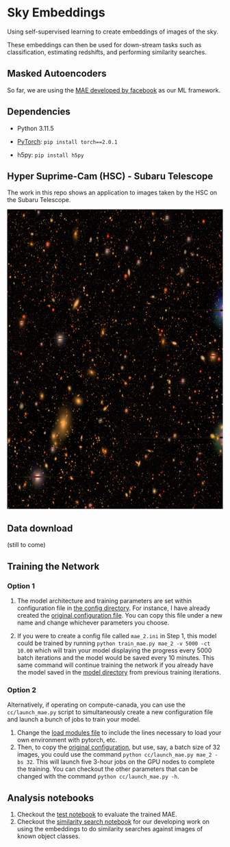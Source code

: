# Sky Embeddings

Using self-supervised learning to create embeddings of images of the sky.

These embeddings can then be used for down-stream tasks such as classification, estimating redshifts, and performing similarity searches.

## Masked Autoencoders

So far, we are using the [MAE developed by facebook](https://github.com/facebookresearch/mae) as our ML framework.

## Dependencies

- Python 3.11.5

- [PyTorch](http://pytorch.org/): `pip install torch==2.0.1`

- h5py: `pip install h5py`

## Hyper Suprime-Cam (HSC) - Subaru Telescope

The work in this repo shows an application to images taken by the HSC on the Subaru Telescope.

<p align="center">
  <img width="700" height="700" src="./figures/hsc_subaru.jpg">
</p>

## Data download

(still to come)

## Training the Network

### Option 1

1. The model architecture and training parameters are set within configuration file in [the config directory](./configs). For instance, I have already created the [original configuration file](./configs/mae_1.ini). You can copy this file under a new name and change whichever parameters you choose.
  
2. If you were to create a config file called `mae_2.ini` in Step 1, this model could be trained by running `python train_mae.py mae_2 -v 5000 -ct 10.00` which will train your model displaying the progress every 5000 batch iterations and the model would be saved every 10 minutes. This same command will continue training the network if you already have the model saved in the [model directory](./models) from previous training iterations. 

### Option 2

Alternatively, if operating on compute-canada, you can use the `cc/launch_mae.py` script to simultaneously create a new configuration file and launch a bunch of jobs to train your model. 

1. Change the [load modules file](./cc/module_loads.txt) to include the lines necessary to load your own environment with pytorch, etc. 
2. Then, to copy the [original configuration](./configs/mae_1.ini), but use, say, a batch size of 32 images, you could use the command `python cc/launch_mae.py mae_2 -bs 32`. This will launch five 3-hour jobs on the GPU nodes to complete the training. You can checkout the other parameters that can be changed with the command `python cc/launch_mae.py -h`.

## Analysis notebooks

1. Checkout the [test notebook](./test_mae.ipynb) to evaluate the trained MAE.
2. Checkout the [similarity search notebook](./latent_similarity.ipynb) for our developing work on using the embeddings to do similarity searches against images of known object classes.
